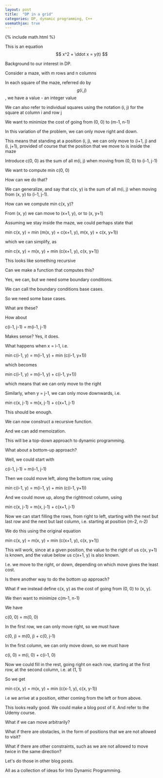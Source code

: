```yaml
---
layout: post
title:  "DP in a grid"
categories: DP, dynamic programming, C++
usemathjax: true
---
```


{% include math.html %}

This is an equation 
$$
x^2 + \ddot x = y(t)
$$

Background to our interest in DP.

Consider a maze, with _m_ rows and n columns

In each square of the maze, referred do by $$g(i, j)$$, we have a value - an integer value

We can also refer to individual squares using the notation (i, j) for the square at column i and row j

We want to minimize the cost of going from (0, 0) to (m-1, n-1)

In this variation of the problem, we can only move right and down.

This means that standing at a position (i, j), we can only move to (i+1, j) and (i, j+1), provided of course that the position that we move to is inside the maze

Introduce c(0, 0) as the sum of all m(i, j) when moving from (0, 0) to (i-1, j-1)

We want to compute min c(0, 0)

How can we do that?

We can generalize, and say that c(x, y) is the sum of all m(i, j) when moving from (x, y) to (i-1, j-1).

How can we compute min c(x, y)?

From (x, y) we can move to (x+1, y), or to (x, y+1)

Assuming we stay inside the maze, we could perhaps state that

min c(x, y) = min (m(x, y) + c(x+1, y), m(x, y) + c(x, y+1))

which we can simplify, as

min c(x, y) = m(x, y) + min (c(x+1, y), c(x, y+1))

This looks like something recursive

Can we make a function that computes this?

Yes, we can, but we need some boundary conditions.

We can call the boundary conditions base cases.

So we need some base cases.

What are these?

How about

c(i-1, j-1) = m(i-1, j-1)

Makes sense? Yes, it does.

What happens when x = i-1, i.e.

min c(i-1, y) = m(i-1, y) + min (c(i-1, y+1))

which becomes

min c(i-1, y) = m(i-1, y) + c(i-1, y+1))

which means that we can only move to the right

Similarly, when y = j-1, we can only move downwards, i.e.

min c(x, j-1) = m(x, j-1) + c(x+1, j-1)

This should be enough.

We can now construct a recursive function.

And we can add memoization.

This will be a top-down approach to dynamic programming.

What about a bottom-up approach?

Well, we could start with

c(i-1, j-1) = m(i-1, j-1)

Then we could move left, along the bottom row, using

min c(i-1, y) = m(i-1, y) + min (c(i-1, y+1))

And we could move up, along the rightmost column, using

min c(x, j-1) = m(x, j-1) + c(x+1, j-1)

Now we can start filling the rows, from right to left, starting with the next but last row and the next but last column, i.e. starting at position (m-2, n-2)

We do this using the original equation

min c(x, y) = m(x, y) + min (c(x+1, y), c(x, y+1))

This will work, since at a given position, the value to the right of us c(x, y+1) is known, and the value below us c(x+1, y) is also known.

I.e. we move to the right, or down, depending on which move gives the least cost.

Is there another way to do the bottom up approach?

What if we instead define c(x, y) as the cost of going from (0, 0) to (x, y).

We then want to minimize c(m-1, n-1)

We have

c(0, 0) = m(0, 0)

In the first row, we can only move right, so we must have

c(0, j) = m(0, j) + c(0, j-1)

In the first column, we can only move down, so we must have

c(i, 0) = m(i, 0) + c(i-1, 0)

Now we could fill in the rest, going right on each row, starting at the first row, at the second column, i.e. at (1, 1)

So we get

min c(x, y) = m(x, y) + min (c(x-1, y), c(x, y-1))

i.e we arrive at a position, either coming from the left or from above.

This looks really good. We could make a blog post of it. And refer to the Udemy course.

What if we can move arbitrarily?

What if there are obstacles, in the form of positions that we are not allowed to visit?

What if there are other constraints, such as we are not allowed to move twice in the same direction?

Let's do those in other blog posts.

All as a collection of ideas for Into Dynamic Programming.



